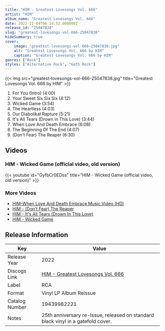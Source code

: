 ```yaml
---
title: "HIM - Greatest Lovesongs Vol. 666"
artist: "HIM"
album_name: "Greatest Lovesongs Vol. 666"
date: 2022-11-04T06:14:52.000000Z
release_id: "25047838"
slug: "greatest-lovesongs-vol-666-25047838"
hideSummary: true
cover:
    image: "greatest-lovesongs-vol-666-25047838.jpg"
    alt: "Greatest Lovesongs Vol. 666 by HIM"
    caption: "Greatest Lovesongs Vol. 666 by HIM"
genres: ["Rock"]
styles: ["Alternative Rock", "Goth Rock"]
---
```


{{< img src="greatest-lovesongs-vol-666-25047838.jpg" title="Greatest Lovesongs Vol. 666 by HIM" >}}

<!-- section break -->

1. For You (Intro) (4:00)
2. Your Sweet Six Six Six (4:12)
3. Wicked Game (3:54)
4. The Heartless (4:03)
5. Our Diabolikal Rapture (5:21)
6. It's All Tears (Drown in This Love) (3:44)
7. When Love And Death Embrace (6:08)
8. The Beginning Of The End (4:07)
9. (Don't Fear) The Reaper (6:30)

<!-- section break -->




## Videos
### HIM - Wicked Game (official video, old version)
{{< youtube id="GyfbCr0EDss" title="HIM - Wicked Game (official video, old version)" >}}<br>

### More Videos

- [HIM-When Love And Death Embrace Music Video (HD)](https://www.youtube.com/watch?v=lERFDES7qz4)
- [HIM - (Don't Fear) The Reaper](https://www.youtube.com/watch?v=jvxRTs9bVoo)
- [HIM  - It's All Tears (Drown In This Love)](https://www.youtube.com/watch?v=kKJl1xDi7Ew)
- [HIM - Wicked Game](https://www.youtube.com/watch?v=ZD2OPPQYDec)


## Release Information
|  Key           | Value                                                |
| ---------------| ---------------------------------------------------- |
| Release Year   | 2022                                   |
| Discogs Link   | [HIM - Greatest Lovesongs Vol. 666](https://www.discogs.com/release/25047838-HIM-Greatest-Lovesongs-Vol-666) |
| Label          | RCA |
| Format         | Vinyl LP Album Reissue |
| Catalog Number | 19439982221 |
| Notes | 25th anniversary re-Issue, released on standard black vinyl in a gatefold cover. |